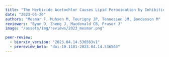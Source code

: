 ```yaml
---
title: "The Herbicide Acetochlor Causes Lipid Peroxidation by Inhibition of Glutathione Peroxidase 4"
date: "2023-05-26"
authors: "Mesmar F, Muhsen M, Tourigny JP, Tennessen JM, Bondesson M"
reviewers: "Byun D, Zheng J, Macdonald CB, Fraser J"
image: "/assets/img/reviews/2023_mesmar.png"

peer-review:
  - biorxiv_version: "2023.04.14.536563v1"
  - prereview_beta: "doi-10.1101-2023.04.14.536563"
---
```

